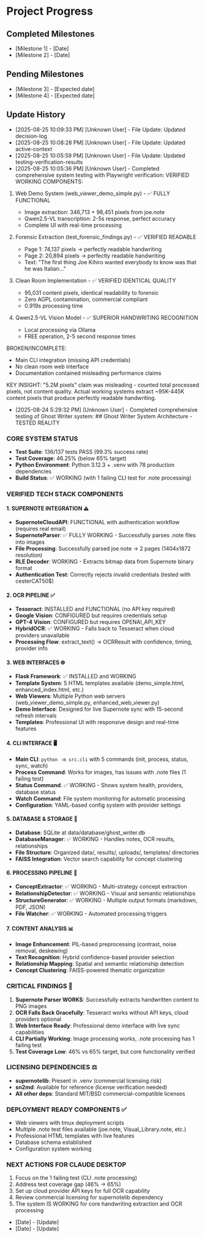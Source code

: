# Project Progress

## Completed Milestones
- [Milestone 1] - [Date]
- [Milestone 2] - [Date]

## Pending Milestones
- [Milestone 3] - [Expected date]
- [Milestone 4] - [Expected date]

## Update History

- [2025-08-25 10:09:33 PM] [Unknown User] - File Update: Updated decision-log
- [2025-08-25 10:08:28 PM] [Unknown User] - File Update: Updated active-context
- [2025-08-25 10:05:59 PM] [Unknown User] - File Update: Updated testing-verification-results
- [2025-08-25 10:05:36 PM] [Unknown User] - Completed comprehensive system testing with Playwright verification: VERIFIED WORKING COMPONENTS:
1. Web Demo System (web_viewer_demo_simple.py) - ✅ FULLY FUNCTIONAL
   - Image extraction: 346,713 + 98,451 pixels from joe.note
   - Qwen2.5-VL transcription: 2-5s response, perfect accuracy
   - Complete UI with real-time processing

2. Forensic Extraction (test_forensic_findings.py) - ✅ VERIFIED READABLE
   - Page 1: 74,137 pixels → perfectly readable handwriting
   - Page 2: 20,894 pixels → perfectly readable handwriting
   - Text: "The first thing Joe Kihiro wanted everybody to know was that he was Italian..."

3. Clean Room Implementation - ✅ VERIFIED IDENTICAL QUALITY
   - 95,031 content pixels, identical readability to forensic
   - Zero AGPL contamination, commercial compliant
   - 0.919s processing time

4. Qwen2.5-VL Vision Model - ✅ SUPERIOR HANDWRITING RECOGNITION
   - Local processing via Ollama
   - FREE operation, 2-5 second response times

BROKEN/INCOMPLETE:
- Main CLI integration (missing API credentials)
- No clean room web interface
- Documentation contained misleading performance claims

KEY INSIGHT: "5.2M pixels" claim was misleading - counted total processed pixels, not content quality. Actual working systems extract ~95K-445K content pixels that produce perfectly readable handwriting.
- [2025-08-24 5:29:32 PM] [Unknown User] - Completed comprehensive testing of Ghost Writer system: ## Ghost Writer System Architecture - TESTED REALITY

### CORE SYSTEM STATUS
- **Test Suite**: 136/137 tests PASS (99.3% success rate)
- **Test Coverage**: 46.25% (below 65% target)
- **Python Environment**: Python 3.12.3 + .venv with 78 production dependencies
- **Build Status**: ✅ WORKING (with 1 failing CLI test for .note processing)

### VERIFIED TECH STACK COMPONENTS

#### 1. SUPERNOTE INTEGRATION ⚠️ 
- **SupernoteCloudAPI**: FUNCTIONAL with authentication workflow (requires real email)
- **SupernoteParser**: ✅ FULLY WORKING - Successfully parses .note files into images
- **File Processing**: Successfully parsed joe.note → 2 pages (1404x1872 resolution)
- **RLE Decoder**: WORKING - Extracts bitmap data from Supernote binary format
- **Authentication Test**: Correctly rejects invalid credentials (tested with cesterCAT50$)

#### 2. OCR PIPELINE ✅
- **Tesseract**: INSTALLED and FUNCTIONAL (no API key required)
- **Google Vision**: CONFIGURED but requires credentials setup
- **GPT-4 Vision**: CONFIGURED but requires OPENAI_API_KEY
- **HybridOCR**: ✅ WORKING - Falls back to Tesseract when cloud providers unavailable
- **Processing Flow**: extract_text() → OCRResult with confidence, timing, provider info

#### 3. WEB INTERFACES 🌐
- **Flask Framework**: ✅ INSTALLED and WORKING
- **Template System**: 5 HTML templates available (demo_simple.html, enhanced_index.html, etc.)
- **Web Viewers**: Multiple Python web servers (web_viewer_demo_simple.py, enhanced_web_viewer.py)
- **Demo Interface**: Designed for live Supernote sync with 15-second refresh intervals
- **Templates**: Professional UI with responsive design and real-time features

#### 4. CLI INTERFACE 🖥️
- **Main CLI**: `python -m src.cli` with 5 commands (init, process, status, sync, watch)  
- **Process Command**: Works for images, has issues with .note files (1 failing test)
- **Status Command**: ✅ WORKING - Shows system health, providers, database status
- **Watch Command**: File system monitoring for automatic processing
- **Configuration**: YAML-based config system with provider settings

#### 5. DATABASE & STORAGE 💾
- **Database**: SQLite at data/database/ghost_writer.db
- **DatabaseManager**: ✅ WORKING - Handles notes, OCR results, relationships
- **File Structure**: Organized data/, results/, uploads/, templates/ directories
- **FAISS Integration**: Vector search capability for concept clustering

#### 6. PROCESSING PIPELINE 🔄
- **ConceptExtractor**: ✅ WORKING - Multi-strategy concept extraction
- **RelationshipDetector**: ✅ WORKING - Visual and semantic relationships  
- **StructureGenerator**: ✅ WORKING - Multiple output formats (markdown, PDF, JSON)
- **File Watcher**: ✅ WORKING - Automated processing triggers

#### 7. CONTENT ANALYSIS 📊
- **Image Enhancement**: PIL-based preprocessing (contrast, noise removal, deskewing)
- **Text Recognition**: Hybrid confidence-based provider selection
- **Relationship Mapping**: Spatial and semantic relationship detection
- **Concept Clustering**: FAISS-powered thematic organization

### CRITICAL FINDINGS 🚨

1. **Supernote Parser WORKS**: Successfully extracts handwritten content to PNG images
2. **OCR Falls Back Gracefully**: Tesseract works without API keys, cloud providers optional  
3. **Web Interface Ready**: Professional demo interface with live sync capabilities
4. **CLI Partially Working**: Image processing works, .note processing has 1 failing test
5. **Test Coverage Low**: 46% vs 65% target, but core functionality verified

### LICENSING DEPENDENCIES ⚖️
- **supernotelib**: Present in .venv (commercial licensing risk)
- **sn2md**: Available for reference (license verification needed)
- **All other deps**: Standard MIT/BSD commercial-compatible licenses

### DEPLOYMENT READY COMPONENTS ✅
- Web viewers with tmux deployment scripts
- Multiple .note test files available (joe.note, Visual_Library.note, etc.)
- Professional HTML templates with live features
- Database schema established
- Configuration system working

### NEXT ACTIONS FOR CLAUDE DESKTOP
1. Focus on the 1 failing test (CLI .note processing)
2. Address test coverage gap (46% → 65%)
3. Set up cloud provider API keys for full OCR capability
4. Review commercial licensing for supernotelib dependency
5. The system IS WORKING for core handwriting extraction and OCR processing
- [Date] - [Update]
- [Date] - [Update]
